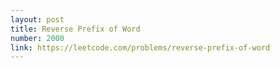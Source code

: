 ```yaml
---
layout: post
title: Reverse Prefix of Word
number: 2000
link: https://leetcode.com/problems/reverse-prefix-of-word
---
```

